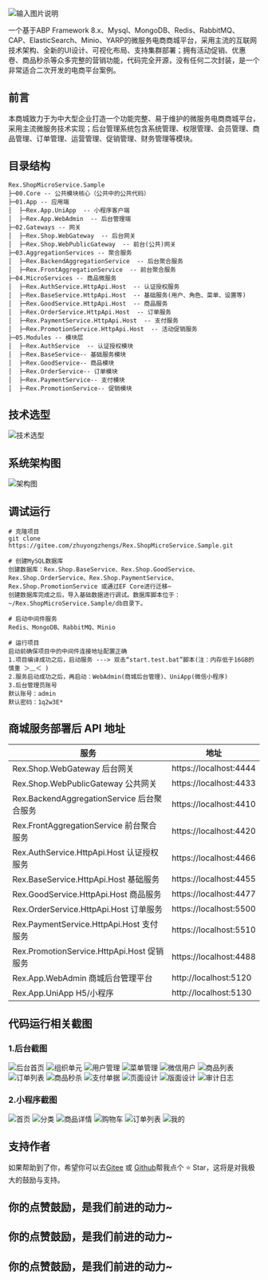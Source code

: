 ﻿![输入图片说明](doc/images/readme/rex-shop-memo.png)

一个基于ABP Framework 8.x、Mysql、MongoDB、Redis、RabbitMQ、CAP、ElasticSearch、Minio、YARP的微服务电商商城平台，采用主流的互联网技术架构、全新的UI设计、可视化布局、支持集群部署；拥有活动促销、优惠卷、商品秒杀等众多完整的营销功能，代码完全开源，没有任何二次封装，是一个非常适合二次开发的电商平台案例。

## 前言

本商城致力于为中大型企业打造一个功能完整、易于维护的微服务电商商城平台，采用主流微服务技术实现；后台管理系统包含系统管理、权限管理、会员管理、商品管理、订单管理、运营管理、促销管理、财务管理等模块。

## 目录结构

```
Rex.ShopMicroService.Sample
├─00.Core -- 公共模块核心（公共中的公共代码）
├─01.App -- 应用端
│  ├─Rex.App.UniApp  -- 小程序客户端
│  ├─Rex.App.WebAdmin  -- 后台管理端
├─02.Gateways -- 网关
│  ├─Rex.Shop.WebGateway  -- 后台网关
│  ├─Rex.Shop.WebPublicGateway  -- 前台(公共)网关
├─03.AggregationServices -- 聚合服务
│  ├─Rex.BackendAggregationService  -- 后台聚合服务
│  ├─Rex.FrontAggregationService  -- 前台聚合服务
├─04.MicroServices -- 商品微服务
│  ├─Rex.AuthService.HttpApi.Host  -- 认证授权服务
│  ├─Rex.BaseService.HttpApi.Host  -- 基础服务(用户、角色、菜单、设置等)
│  ├─Rex.GoodService.HttpApi.Host  -- 商品服务
│  ├─Rex.OrderService.HttpApi.Host  -- 订单服务
│  ├─Rex.PaymentService.HttpApi.Host  -- 支付服务
│  ├─Rex.PromotionService.HttpApi.Host  -- 活动促销服务
├─05.Modules -- 模块层
│  ├─Rex.AuthService  -- 认证授权模块
│  ├─Rex.BaseService-- 基础服务模块
│  ├─Rex.GoodService-- 商品模块
│  ├─Rex.OrderService-- 订单模块
│  ├─Rex.PaymentService-- 支付模块
│  ├─Rex.PromotionService-- 促销模块

```

## 技术选型

![技术选型](doc/images/readme/技术选型.png)

## 系统架构图

![架构图](doc/images/readme/架构图.png)

## 调试运行

```
# 克隆项目
git clone https://gitee.com/zhuyongzhengs/Rex.ShopMicroService.Sample.git

# 创建MySQL数据库
创建数据库：Rex.Shop.BaseService、Rex.Shop.GoodService、Rex.Shop.OrderService、Rex.Shop.PaymentService、Rex.Shop.PromotionService 或通过EF Core进行迁移~
创建数据库完成之后，导入基础数据进行调试。数据库脚本位于：~/Rex.ShopMicroService.Sample/db目录下。

# 启动中间件服务
Redis、MongoDB、RabbitMQ、Minio

# 运行项目
启动前确保项目中的中间件连接地址配置正确
1.项目编译成功之后，启动服务 ---> 双击“start.test.bat”脚本(注：内存低于16GB的慎重 ＞﹏＜ )
2.服务启动成功之后，再启动：WebAdmin(商城后台管理)、UniApp(微信小程序)
3.后台管理员账号
默认账号：admin
默认密码：1q2w3E*
```

## 商城服务部署后 API 地址

| 服务                                     | 地址                     |
| -------------------------------------- | ---------------------- |
| Rex.Shop.WebGateway 后台网关               | https://localhost:4444 |
| Rex.Shop.WebPublicGateway 公共网关         | https://localhost:4433 |
| Rex.BackendAggregationService 后台聚合服务   | https://localhost:4410 |
| Rex.FrontAggregationService 前台聚合服务     | https://localhost:4420 |
| Rex.AuthService.HttpApi.Host 认证授权服务    | https://localhost:4466 |
| Rex.BaseService.HttpApi.Host 基础服务      | https://localhost:4455 |
| Rex.GoodService.HttpApi.Host 商品服务      | https://localhost:4477 |
| Rex.OrderService.HttpApi.Host 订单服务     | https://localhost:5500 |
| Rex.PaymentService.HttpApi.Host 支付服务   | https://localhost:5510 |
| Rex.PromotionService.HttpApi.Host 促销服务 | https://localhost:4488 |
| Rex.App.WebAdmin 商城后台管理平台              | http://localhost:5120  |
| Rex.App.UniApp H5/小程序                  | http://localhost:5130  |

## 代码运行相关截图

### 1.后台截图

![后台首页](doc/images/readme/WebAdmin-首页.png)
![组织单元](doc/images/readme/WebAdmin-组织单元.png)
![用户管理](doc/images/readme/WebAdmin-用户管理.png)
![菜单管理](doc/images/readme/WebAdmin-菜单管理.png)
![微信用户](doc/images/readme/WebAdmin-微信用户.png)
![商品列表](doc/images/readme/WebAdmin-商品列表.png)
![订单列表](doc/images/readme/WebAdmin-订单列表.png)
![商品秒杀](doc/images/readme/WebAdmin-商品秒杀.png)
![支付单据](doc/images/readme/WebAdmin-支付单据.png)
![页面设计](doc/images/readme/WebAdmin-页面设计.png)
![版面设计](doc/images/readme/WebAdmin-版面设计.png)
![审计日志](doc/images/readme/WebAdmin-审计日志.png)

### 2.小程序截图

![首页](doc/images/readme/UniApp-首页.png)
![分类](doc/images/readme/UniApp-分类.png)
![商品详情](doc/images/readme/UniApp-商品详情.png)
![购物车](doc/images/readme/UniApp-购物车.png)
![订单列表](doc/images/readme/UniApp-订单列表.png)
![我的](doc/images/readme/UniApp-我的.png)

## 支持作者

如果帮助到了你，希望你可以去[Gitee](https://gitee.com/zhuyongzhengs/Rex.ShopMicroService.Sample)  或 [Github](https://github.com/zhuyongzhengs/Rex.ShopMicroService.Sample)帮我点个 ⭐ Star，这将是对我极大的鼓励与支持。

## 你的点赞鼓励，是我们前进的动力~

## 你的点赞鼓励，是我们前进的动力~

## 你的点赞鼓励，是我们前进的动力~
